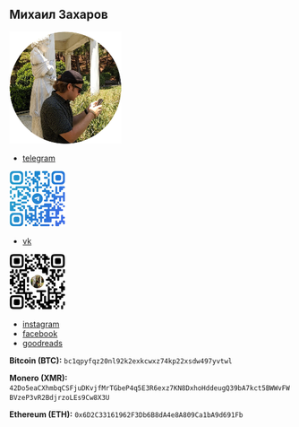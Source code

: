 ## Михаил Захаров

![mz](/avatar-200.png)
- [telegram](https://t.me/mzkhrv/)


![Telegram QR](/qr-tg.png)


- [vk](https://vk.com/bearthebell/)


![VK QR](/qr-vk.png)


- [instagram](https://www.instagram.com/bearthebell/)
- [facebook](https://www.facebook.com/isleofrussia/)
- [goodreads](https://www.goodreads.com/zakharov)



**Bitcoin (BTC):** ```bc1qpyfqz20nl92k2exkcwxz74kp22xsdw497yvtwl```

**Monero (XMR):** ```42Do5eaCXhmbqCSFjuDKvjfMrTGbeP4q5E3R6exz7KN8DxhoHddeugQ39bA7kct5BWWvFWBVzeP3vR2BdjrzoLEs9Cw8X3U```

**Ethereum (ETH):** ```0x6D2C33161962F3Db6B8dA4e8A809Ca1bA9d691Fb```
